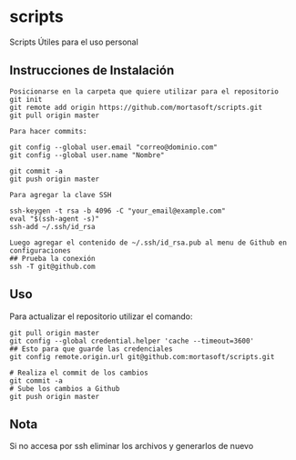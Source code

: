 scripts
=======

Scripts Útiles para el uso personal 

## Instrucciones de Instalación

```
Posicionarse en la carpeta que quiere utilizar para el repositorio
git init
git remote add origin https://github.com/mortasoft/scripts.git
git pull origin master

Para hacer commits:

git config --global user.email "correo@dominio.com"
git config --global user.name "Nombre"

git commit -a
git push origin master

Para agregar la clave SSH

ssh-keygen -t rsa -b 4096 -C "your_email@example.com"
eval "$(ssh-agent -s)"
ssh-add ~/.ssh/id_rsa

Luego agregar el contenido de ~/.ssh/id_rsa.pub al menu de Github en configuraciones
## Prueba la conexión
ssh -T git@github.com
```
## Uso

Para actualizar el repositorio utilizar el comando:

```
git pull origin master
git config --global credential.helper 'cache --timeout=3600'
## Esto para que guarde las credenciales
git config remote.origin.url git@github.com:mortasoft/scripts.git

# Realiza el commit de los cambios
git commit -a 
# Sube los cambios a Github
git push origin master

```
## Nota

Si no accesa por ssh eliminar los archivos y generarlos de nuevo
